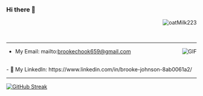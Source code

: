 ### Hi there 👋
<p align="right"> <img src="https://komarev.com/ghpvc/?username=oatMilk223" alt="oatMilk223" /> </p> 
 </br>

---


<img align="right" alt="GIF" src="[https://giphy.com/stickers/art-pixel-5xRW2cUKfcyQg](https://media.giphy.com/media/5xRW2cUKfcyQg/giphy.gif)" />

 - My Email: mailto:brookechook659@gmail.com
 <br>
 - 🔗 My LinkedIn: https://www.linkedin.com/in/brooke-johnson-8ab0061a2/
 <br>
 
 ---
 
[![GitHub Streak](https://github-readme-streak-stats.herokuapp.com/?user=oatMilk223&theme=tokyonight)](https://git.io/streak-stats)






